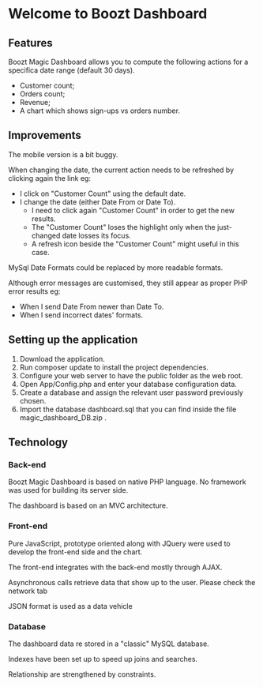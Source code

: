 # Welcome to Boozt Dashboard

## Features
Boozt Magic Dashboard allows you to compute the following actions for a specifica date range (default 30 days).
* Customer count;
* Orders count;
* Revenue;
* A chart which shows sign-ups vs orders number.

## Improvements 
The mobile version is a bit buggy.

When changing the date, the current action needs to be refreshed by clicking again the link eg:
* I click on "Customer Count" using the default date.
* I change the date (either Date From or Date To).
    * I need to click again "Customer Count" in order to get the new results.
    * The "Customer Count" loses the highlight only when the just-changed date losses its focus.
    * A refresh icon beside the "Customer Count" might useful in this case.
      
MySql Date Formats could be replaced by more readable formats.
  
Although error messages are customised, they still appear as proper PHP error results eg:
* When I send Date From newer than Date To.
* When I send incorrect dates' formats.

## Setting up the application
1. Download the application.
2. Run composer update to install the project dependencies.
3. Configure your web server to have the public folder as the web root.
4. Open App/Config.php and enter your database configuration data.
5. Create a database and assign the relevant user password previously chosen.
6. Import the database dashboard.sql that you can find inside the file magic_dashboard_DB.zip .
 
## Technology
### Back-end
Boozt Magic Dashboard is based on native PHP language.
No framework was used for building its server side.

The dashboard is based on an MVC architecture.
 
### Front-end
Pure JavaScript, prototype oriented along with JQuery were used to develop the front-end side and the chart.

The front-end integrates with the back-end mostly through AJAX. 

Asynchronous calls retrieve data that show up to the user. Please check the network tab   

JSON format is used as a data vehicle 

### Database
The dashboard data re stored in a "classic" MySQL database.  

Indexes have been set up to speed up joins and searches.

Relationship are strengthened by constraints.


